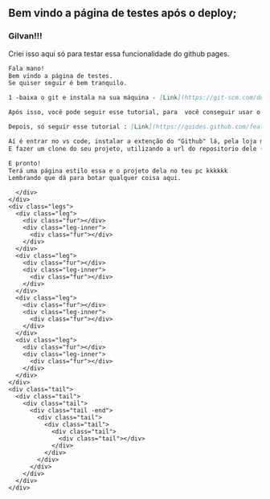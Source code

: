 ## Bem vindo a página de testes após o deploy;

### Gilvan!!!

Criei isso aqui só para testar essa funcionalidade do github pages.

```markdown
Fala mano!
Bem vindo a página de testes.
Se quiser seguir é bem tranquilo.

1 -baixa o git e instala na sua máquina - [Link](https://git-scm.com/download/win)

Após isso, você pode seguir esse tutorial, para  você conseguir usar o terminal do git no VSCODE, sem usar o vi: [Link](https://blog.geekhunter.com.br/visual-studio-code-como-editor-do-git/)

Depois, só seguir esse tutorial : [Link](https://guides.github.com/features/pages/) (eu segui esse <-------, mas tbm tem outro ------->) [Link](https://pages.github.com/) 

Aí é entrar no vs code, instalar a extenção do "Github" lá, pela loja msm.
E fazer um clone do seu projeto, utilizando a url do repositorio dele (só clicar lá no repositorio, do lado do nome dele tem um botão verde e pegar o https dele, jogar no vs code fazendo um clone); 

E pronto!
Terá uma página estilo essa e o projeto dela no teu pc kkkkkk
Lembrando que dá para botar qualquer coisa aqui.
```


<div class="🐕">
  <div class="torso">
    <div class="fur">
      <div class="spot"></div>
    </div>
    <div class="neck">
      <div class="fur"></div>
      <div class="head">
        <div class="fur">
          <div class="snout"></div>          
        </div>
        <div class="ears">
          <div class="ear">
            <div class="fur"></div>
          </div>
          <div class="ear">
            <div class="fur"></div>
          </div>
        </div>
        <div class="eye"></div>
      </div>
      <div class="collar">
        
      </div>
    </div>
    <div class="legs">
      <div class="leg">
        <div class="fur"></div>
        <div class="leg-inner">
          <div class="fur"></div>
        </div>
      </div>
      <div class="leg">
        <div class="fur"></div>
        <div class="leg-inner">
          <div class="fur"></div>
        </div>
      </div>
      <div class="leg">
        <div class="fur"></div>
        <div class="leg-inner">
          <div class="fur"></div>
        </div>
      </div>
      <div class="leg">
        <div class="fur"></div>
        <div class="leg-inner">
          <div class="fur"></div>
        </div>
      </div>
    </div>
    <div class="tail">
      <div class="tail">
        <div class="tail">
          <div class="tail -end">
            <div class="tail">
              <div class="tail">
                <div class="tail">
                  <div class="tail"></div>
                </div>
              </div>
            </div>
          </div>
        </div>
      </div>
    </div>
  </div>
</div>

